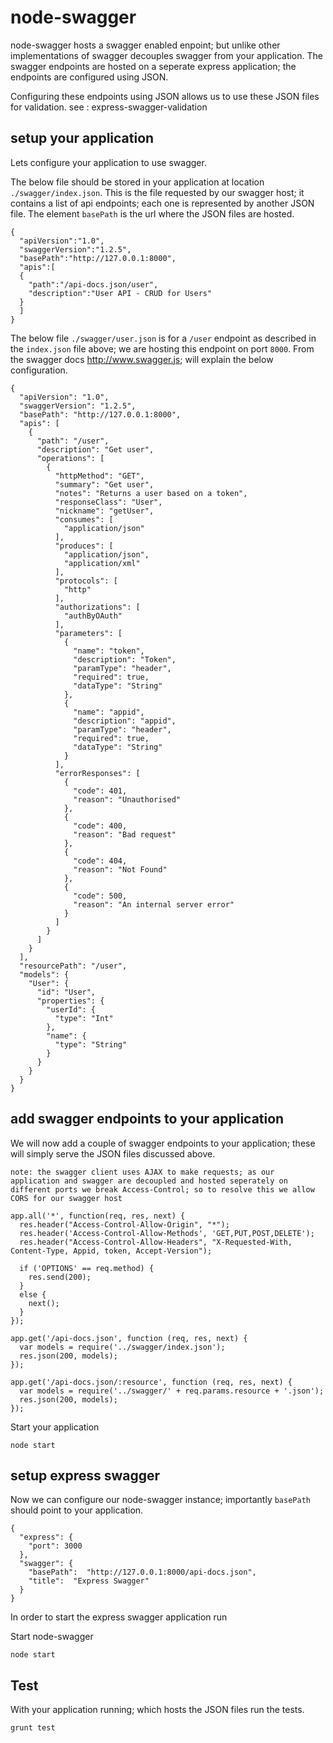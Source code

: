 node-swagger
==================

node-swagger hosts a swagger enabled enpoint; but unlike other implementations of swagger decouples swagger from your application.  The swagger endpoints are hosted on a seperate express application; the endpoints are configured using JSON.

Configuring these endpoints using JSON allows us to use these JSON files for validation. see : express-swagger-validation



## setup your application

Lets configure your application to use swagger.

The below file should be stored in your application at location ```./swagger/index.json```. This is the file requested by our swagger host; it contains a list of api endpoints; each one is represented by another JSON file.
The element ```basePath``` is the url where the JSON files are hosted.

```
{
  "apiVersion":"1.0",
  "swaggerVersion":"1.2.5",
  "basePath":"http://127.0.0.1:8000",
  "apis":[
  {
    "path":"/api-docs.json/user",
    "description":"User API - CRUD for Users"
  }
  ]
}
```

The below file ```./swagger/user.json``` is for a ```/user``` endpoint as described in the ```index.json``` file above; we are hosting this endpoint on port ```8000```.  From the swagger docs http://www.swagger.js; will explain the below configuration.

```
{
  "apiVersion": "1.0",
  "swaggerVersion": "1.2.5",
  "basePath": "http://127.0.0.1:8000",
  "apis": [
    {
      "path": "/user",
      "description": "Get user",
      "operations": [
        {
          "httpMethod": "GET",
          "summary": "Get user",
          "notes": "Returns a user based on a token",
          "responseClass": "User",
          "nickname": "getUser",
          "consumes": [
            "application/json"
          ],
          "produces": [
            "application/json",
            "application/xml"
          ],
          "protocols": [
            "http"
          ],
          "authorizations": [
            "authByOAuth"
          ],
          "parameters": [
            {
              "name": "token",
              "description": "Token",
              "paramType": "header",
              "required": true,
              "dataType": "String"
            },
            {
              "name": "appid",
              "description": "appid",
              "paramType": "header",
              "required": true,
              "dataType": "String"
            }
          ],
          "errorResponses": [
            {
              "code": 401,
              "reason": "Unauthorised"
            },
            {
              "code": 400,
              "reason": "Bad request"
            },
            {
              "code": 404,
              "reason": "Not Found"
            },
            {
              "code": 500,
              "reason": "An internal server error"
            }
          ]
        }
      ]
    }
  ],
  "resourcePath": "/user",
  "models": {
    "User": {
      "id": "User",
      "properties": {
        "userId": {
          "type": "Int"
        },
        "name": {
          "type": "String"
        }
      }
    }
  }
}
```

## add swagger endpoints to your application
We will now add a couple of swagger endpoints to your application; these will simply serve the JSON files discussed above.

```note: the swagger client uses AJAX to make requests; as our application and swagger are decoupled and hosted seperately on different ports we break Access-Control; so to resolve this we allow CORS for our swagger host```

```
app.all('*', function(req, res, next) {
  res.header("Access-Control-Allow-Origin", "*");
  res.header('Access-Control-Allow-Methods', 'GET,PUT,POST,DELETE');
  res.header("Access-Control-Allow-Headers", "X-Requested-With, Content-Type, Appid, token, Accept-Version");
  
  if ('OPTIONS' == req.method) {
    res.send(200);
  }
  else {
    next();
  }
});

app.get('/api-docs.json', function (req, res, next) {
  var models = require('../swagger/index.json');
  res.json(200, models);
});

app.get('/api-docs.json/:resource', function (req, res, next) {
  var models = require('../swagger/' + req.params.resource + '.json');
  res.json(200, models);
});
```

Start your application
```
node start
```


## setup express swagger
Now we can configure our node-swagger instance; importantly ```basePath``` should point to your application.

```
{
  "express": {
    "port": 3000
  },
  "swagger": {
    "basePath":  "http://127.0.0.1:8000/api-docs.json",
    "title":  "Express Swagger"
  }
}
```
In order to start the express swagger application run

Start node-swagger
```
node start
```

## Test
With your application running; which hosts the JSON files run the tests.

```
grunt test
```

